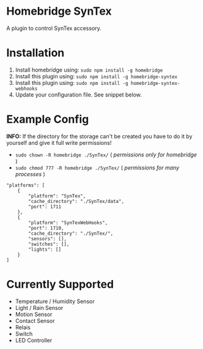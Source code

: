 # Homebridge SynTex
A plugin to control SynTex accessory.


# Installation
1. Install homebridge using: `sudo npm install -g homebridge`
2. Install this plugin using: `sudo npm install -g homebridge-syntex`
3. Install this plugin using: `sudo npm install -g homebridge-syntex-webhooks`
4. Update your configuration file. See snippet below.


# Example Config
**INFO:** If the directory for the storage can't be created you have to do it by yourself and give it full write permissions!
- `sudo chown -R homebridge ./SynTex/` ( *permissions only for homebridge* )
- `sudo chmod 777 -R homebridge ./SynTex/` ( *permissions for many processes* )

```
"platforms": [
    {
        "platform": "SynTex",
        "cache_directory": "./SynTex/data",
        "port": 1711
    },
    {
        "platform": "SynTexWebHooks",
        "port": 1710,
        "cache_directory": "./SynTex/",
        "sensors": [],
        "switches": [],
        "lights": []
    }
]
```


# Currently Supported
- Temperature / Humidity Sensor
- Light / Rain Sensor
- Motion Sensor
- Contact Sensor
- Relais
- Switch
- LED Controller